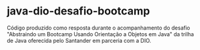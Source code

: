 # java-dio-desafio-bootcamp
Código produzido como resposta durante o acompanhamento do desafio "Abstraindo um Bootcamp Usando Orientação a Objetos em Java" da trilha de Java oferecida pelo Santander em parceria com a DIO.
